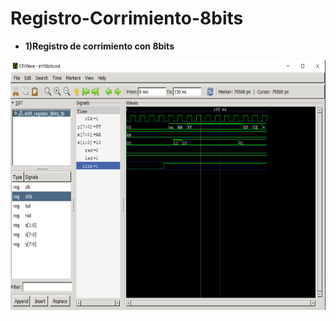 # Registro-Corrimiento-8bits

- **1)Registro de corrimiento con 8bits** 
<p align="center">
  <img src="https://github.com/EdisonAltamirano/Advanced-Digital-Systems-Laboratory/blob/master/Registro-Corrimiento-8bits/docs/shift8bits.png" width="550" height="400" align="center"/>
</p>

